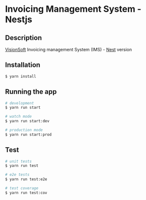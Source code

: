 # Invoicing Management  System - Nestjs

## Description

[VisionSoft](https://www.visionsoft.com.au/) Invoicing management System (IMS) -  [Nest](https://github.com/nestjs/nest) version 

## Installation

```bash
$ yarn install
```

## Running the app

```bash
# development
$ yarn run start

# watch mode
$ yarn run start:dev

# production mode
$ yarn run start:prod
```

## Test

```bash
# unit tests
$ yarn run test

# e2e tests
$ yarn run test:e2e

# test coverage
$ yarn run test:cov
```